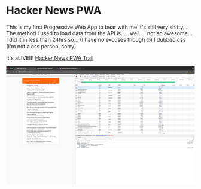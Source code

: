 # Hacker News PWA

This is my first Progressive Web App to bear with me
It's still very shitty... The method I used to load data from the API is..... well.... not so awesome...
I did it in less than 24hrs so... (I have no excuses though 🙄)
I dubbed css (I'm not a css person, sorry)

it's aLIVE!!! [Hacker News PWA Trail](https://hacker-news-pwa.herokuapp.com/)

![alt text](https://github.com/jirevwe/Hacker-News-PWA/blob/master/Screen%20Shot.png "Demo")
